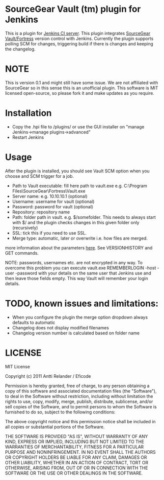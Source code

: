 SourceGear Vault (tm) plugin for Jenkins
====================


This is a plugin for [Jenkins CI server](http://jenkins-ci.org/). This plugin integrates [SourceGear Vault/Fortress](http://www.sourcegear.com/) version control with Jenkins. Currently the plugin supports polling SCM for changes, triggering build if there is changes and keeping the changelog.

NOTE
====

This is version 0.1 and might still have some issue.
We are not affiliated with SourceGear so in this sense this is an unofficial plugin.
This software is MIT licensed open-source, so please fork it and make updates as you require. 

Installation
============

* Copy the .hpi file to <jenkins>/plugins/ or use the GUI installer on "manage Jenkins->manage plugins->advanced"
* Restart Jenkins	
	
Usage
=====

After the plugin is installed, you should see Vault SCM option when you choose and SCM trigger for a job.

* Path to Vault executable: fill here path to vault.exe e.g. C:\Program Files\SourceGear\Fortress\Vault.exe
* Server name: e.g. 10.10.10.1 (optional)
* Username: username for vault (optional)
* Password: password for vault (optional)
* Repository: repository name
* Path: folder path in vault. e.g. $/somefolder. This needs to always start with $/ and the plugin checks changes in this given folder only (recursively)
* SSL: tick this if you need to use SSL.
* Merge type: automatic, later or overwrite i.e. how files are merged.

more information about the parameters [here](http://download.sourcegear.com/misc/vault/help/client/clc.htm). See VERSIONHISTORY and GET commands.

NOTE: passwords, usernames etc. are not encrypted in any way. To overcome this problem you can execute vault.exe REMEMBERLOGIN -host -user -password with your details on the same user that Jenkins use and then leave those fields empty. This way Vault will remember your login details. 	

TODO, known issues and limitations:
=====

* When you configure the plugin the merge option dropdown always defaults to automatic
* Changelog does not display modified filenames
* Changelog version number is calculated based on folder name


LICENSE
=======

MIT License

Copyright (c) 2011 Antti Relander / Eficode

Permission is hereby granted, free of charge, to any person obtaining a copy of this software and associated documentation files (the "Software"), to deal in the Software without restriction, including without limitation the rights to use, copy, modify, merge, publish, distribute, sublicense, and/or sell copies of the Software, and to permit persons to whom the Software is furnished to do so, subject to the following conditions:

The above copyright notice and this permission notice shall be included in all copies or substantial portions of the Software.

THE SOFTWARE IS PROVIDED "AS IS", WITHOUT WARRANTY OF ANY KIND, EXPRESS OR IMPLIED, INCLUDING BUT NOT LIMITED TO THE WARRANTIES OF MERCHANTABILITY, FITNESS FOR A PARTICULAR PURPOSE AND NONINFRINGEMENT. IN NO EVENT SHALL THE AUTHORS OR COPYRIGHT HOLDERS BE LIABLE FOR ANY CLAIM, DAMAGES OR OTHER LIABILITY, WHETHER IN AN ACTION OF CONTRACT, TORT OR OTHERWISE, ARISING FROM, OUT OF OR IN CONNECTION WITH THE SOFTWARE OR THE USE OR OTHER DEALINGS IN THE SOFTWARE.


